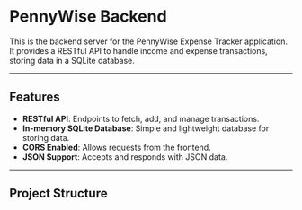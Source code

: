 # PennyWise Backend

This is the backend server for the PennyWise Expense Tracker application. It provides a RESTful API to handle income and expense transactions, storing data in a SQLite database.

---

## Features
- **RESTful API**: Endpoints to fetch, add, and manage transactions.
- **In-memory SQLite Database**: Simple and lightweight database for storing data.
- **CORS Enabled**: Allows requests from the frontend.
- **JSON Support**: Accepts and responds with JSON data.

---

## Project Structure
